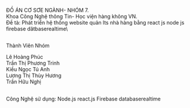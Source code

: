 ĐỒ ÁN CƠ SƠE NGÀNH- NHÓM 7.\
Khoa Công Nghệ thông Tin- Học viện hàng không VN.\
Đề tà: Phát triển hệ thống website quản lts nhà hàng bằng react js node js firebase dâtbaserealtime\



##
Thành Viên Nhóm

Lê Hoàng Phúc\
Trần Thị Phương Trinh\
Kiều Ngọc Tú Anh\
Lương Thị Thùy Hương\
Trần Hữu Nghị





## 

Công Nghệ sử dụng:
Node.js
react.js 
Firebase databaserealtime
